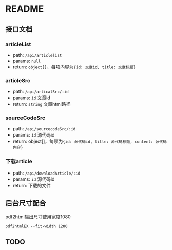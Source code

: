# README

## 接口文档

### articleList

* path: `/api/articlelist`
* params: `null`
* return: `object[]`，每项内容为`{id: 文章id, title: 文章标题}`

### articleSrc

* path: `/api/articalSrc/:id`
* params: `id` 文章id
* return: `string` 文章html路径

### sourceCodeSrc

* path: `/api/sourcecodeSrc/:id`
* params: `id` 源代码id
* return: object[]，每项为`{id: 源代码id, title: 源代码标题, content: 源代码内容}`

### 下载article

* path: `/api/downloadArticle/:id`
* params: `id` 源代码id
* return: 下载的文件

## 后台尺寸配合

pdf2html输出尺寸使用宽度1080

`pdf2htmlEX --fit-width 1200`

## TODO

